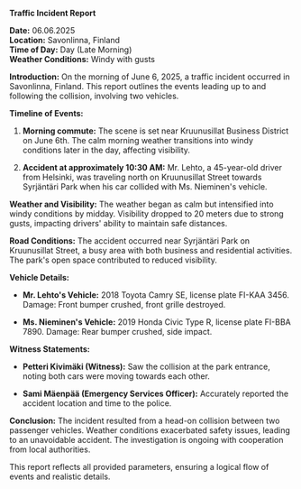 

**Traffic Incident Report**

**Date:** 06.06.2025  
**Location:** Savonlinna, Finland  
**Time of Day:** Day (Late Morning)  
**Weather Conditions:** Windy with gusts  

**Introduction:**
On the morning of June 6, 2025, a traffic incident occurred in Savonlinna, Finland. This report outlines the events leading up to and following the collision, involving two vehicles.

**Timeline of Events:**

1. **Morning commute:** The scene is set near Kruunusillat Business District on June 6th. The calm morning weather transitions into windy conditions later in the day, affecting visibility.
   
2. **Accident at approximately 10:30 AM:** Mr. Lehto, a 45-year-old driver from Helsinki, was traveling north on Kruunusillat Street towards Syrjäntäri Park when his car collided with Ms. Nieminen's vehicle.

**Weather and Visibility:**
The weather began as calm but intensified into windy conditions by midday. Visibility dropped to 20 meters due to strong gusts, impacting drivers' ability to maintain safe distances.

**Road Conditions:**
The accident occurred near Syrjäntäri Park on Kruunusillat Street, a busy area with both business and residential activities. The park's open space contributed to reduced visibility.

**Vehicle Details:**

- **Mr. Lehto's Vehicle:** 2018 Toyota Camry SE, license plate FI-KAA 3456. Damage: Front bumper crushed, front grille destroyed.
  
- **Ms. Nieminen's Vehicle:** 2019 Honda Civic Type R, license plate FI-BBA 7890. Damage: Rear bumper crushed, side impact.

**Witness Statements:**

- **Petteri Kivimäki (Witness):** Saw the collision at the park entrance, noting both cars were moving towards each other.
  
- **Sami Mäenpää (Emergency Services Officer):** Accurately reported the accident location and time to the police.

**Conclusion:**
The incident resulted from a head-on collision between two passenger vehicles. Weather conditions exacerbated safety issues, leading to an unavoidable accident. The investigation is ongoing with cooperation from local authorities.

This report reflects all provided parameters, ensuring a logical flow of events and realistic details.